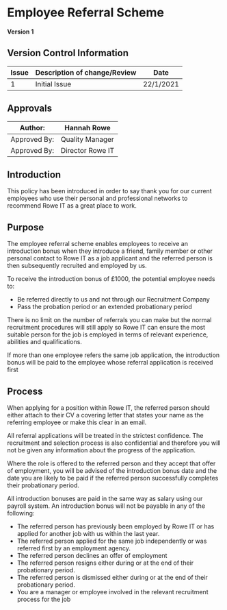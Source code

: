 # Employee Referral Scheme

**Version 1**

## Version Control Information

| Issue | Description of change/Review | Date      |
| ----- | ---------------------------- | --------- |
| 1     | Initial Issue                | 22/1/2021 |

## Approvals

| Author:      | Hannah Rowe      |
| ------------ | ---------------- |
| Approved By: | Quality Manager  |
| Approved By: | Director Rowe IT |

## Introduction 

This policy has been introduced in order to say thank you for our current employees who use their personal and professional networks to recommend Rowe IT as a great place to work.

## Purpose 

The employee referral scheme enables employees to receive an introduction bonus when they introduce a friend, family member or other personal contact to Rowe IT as a job applicant and the referred person is then subsequently recruited and employed by us. 

To receive the introduction bonus of £1000, the potential employee needs to: 

- Be referred directly to us and not through our Recruitment Company 
- Pass the probation period or an extended probationary period 

There is no limit on the number of referrals you can make but the normal recruitment procedures will still apply so Rowe IT can ensure the most suitable person for the job is employed in terms of relevant experience, abilities and qualifications. 

If more than one employee refers the same job application, the introduction bonus will be paid to the employee whose referral application is received first 

## Process 

When applying for a position within Rowe IT, the referred person should either attach to their CV a covering letter that states your name as the referring employee or make this clear in an email. 

All referral applications will be treated in the strictest confidence. The recruitment and selection process is also confidential and therefore you will not be given any information about the progress of the application. 

Where the role is offered to the referred person and they accept that offer of employment, you will be advised of the introduction bonus date and the date you are likely to be paid if the referred person successfully completes their probationary period.  

All introduction bonuses are paid in the same way as salary using our payroll system. An introduction bonus will not be payable in any of the following: 

- The referred person has previously been employed by Rowe IT or has applied for another job with us within the last year. 
- The referred person applied for the same job independently or was referred first by an employment agency. 
- The referred person declines an offer of employment 
- The referred person resigns either during or at the end of their probationary period. 
- The referred person is dismissed either during or at the end of their probationary period. 
- You are a manager or employee involved in the relevant recruitment process for the job 

